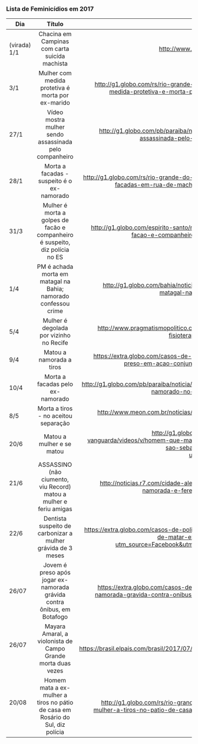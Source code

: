 ### Lista de Feminicídios em 2017


| Dia                        | Título                                                            | Link  |
| -------------------------- |:-----------------------------------------------------------------:| -----:|
| (virada) 1/1         | Chacina em Campinas com carta suicída machista                    | http://www.bbc.com/portuguese/brasil-38503326 |
| 3/1                  | Mulher com medida protetiva é morta por ex-marido                 | http://g1.globo.com/rs/rio-grande-do-sul/noticia/2017/01/mulher-com-medida-protetiva-e-morta-por-ex-marido-em-carlos-gomes.html |
| 27/1                  | Vídeo mostra mulher sendo assassinada pelo companheiro               | http://g1.globo.com/pb/paraiba/noticia/2017/01/video-mostra-mulher-assassinada-pelo-companheiro-em-bayeux-na-pb.html |
| 28/1                  | Morta a facadas - suspeito é o ex-namorado                 | http://g1.globo.com/rs/rio-grande-do-sul/noticia/2017/01/mulher-e-morta-facadas-em-rua-de-machadinho-ex-namorado-e-suspeito.html |
| 31/3                  | Mulher é morta a golpes de facão e companheiro é suspeito, diz polícia no ES                 | http://g1.globo.com/espirito-santo/noticia/mulher-e-morta-a-golpes-de-facao-e-companheiro-e-suspeito-diz-policia-no-es.ghtml |
| 1/4                  | PM é achada morta em matagal na Bahia; namorado confessou crime | http://g1.globo.com/bahia/noticia/2017/04/pm-e-achada-morta-em-matagal-na-bahia-homem-confessou-crime.html |
| 5/4                  | Mulher é degolada por vizinho no Recife | http://www.pragmatismopolitico.com.br/2017/04/vizinho-que-degolou-fisioterapeuta-e-autuado-por-feminicidio.html |
| 9/4                  | Matou a namorada a tiros | https://extra.globo.com/casos-de-policia/acusado-de-matar-namorada-preso-em-acao-conjunta-no-interior-do-rio-21518111.html |
| 10/4                  | Morta a facadas pelo ex-namorado | http://g1.globo.com/pb/paraiba/noticia/mulher-e-morta-a-facadas-pelo-ex-namorado-no-agreste-da-paraiba-diz-policia.ghtml |
| 8/5                  | Morta a tiros - no aceitou separação | http://www.meon.com.br/noticias/regiao/mulher-e-morta-com-tiro-na-cabeca-dentro-de-loja-de-moveis |
| 20/6                  | Matou a mulher e se matou | http://g1.globo.com/sp/vale-do-paraiba-regiao/link-vanguarda/videos/v/homem-que-matou-esposa-e-cometeu-suicidio-em-sao-sebastiao-tinha-perfil-violento/5954941/?utm_source=dlvr.it&utm_medium=twitter |
| 21/6                  | ASSASSINO (não ciumento, viu Record) matou a mulher e feriu amigas| http://noticias.r7.com/cidade-alerta/videos/tenente-ciumento-mata-a-namorada-e-fere-as-amigas-dela-em-bar-21062017 |
| 22/6                  | Dentista suspeito de carbonizar a mulher grávida de 3 meses| https://extra.globo.com/casos-de-policia/policia-prende-dentista-acusado-de-matar-ex-namorada-gravida-21517752.html?utm_source=Facebook&utm_medium=Social&utm_campaign=Extra |
| 26/07                 | Jovem é preso após jogar ex-namorada grávida contra ônibus, em Botafogo | https://extra.globo.com/casos-de-policia/jovem-preso-apos-jogar-ex-namorada-gravida-contra-onibus-em-botafogo-rv1-1-21643397.html |
| 26/07                 | Mayara Amaral, a violonista de Campo Grande morta duas vezes | https://brasil.elpais.com/brasil/2017/07/30/politica/1501370790_128982.html |
| 20/08                 | Homem mata a ex-mulher a tiros no pátio de casa em Rosário do Sul, diz polícia | http://g1.globo.com/rs/rio-grande-do-sul/noticia/homem-mata-a-ex-mulher-a-tiros-no-patio-de-casa-em-rosario-do-sul-diz-policia.ghtml |
